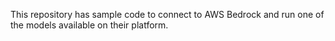 This repository has sample code to connect to AWS Bedrock and run one of the models available on their platform.
